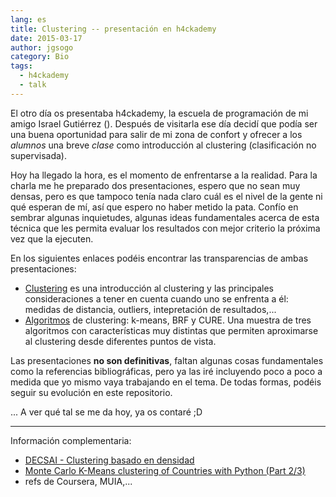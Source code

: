 ```yaml
---
lang: es
title: Clustering -- presentación en h4ckademy
date: 2015-03-17
author: jgsogo
category: Bio
tags: 
  - h4ckademy
  - talk
---
```



El otro día os presentaba <NuxtLink :to="`/blog/h4ckademy`">h4ckademy</NuxtLink>, la escuela de programación
de mi amigo Israel Gutiérrez (<content-twitter-user user="gootyfer"></content-twitter-user>).
Después de visitarla ese día decidí que podía
ser una buena oportunidad para salir de mi zona de confort y ofrecer a los *alumnos* una breve *clase*
como introducción al clustering (clasificación no supervisada).

<!--more-->

Hoy ha llegado la hora, es el momento de enfrentarse a la realidad. Para la charla me he preparado dos
presentaciones, espero que no sean muy densas, pero es que tampoco tenía nada claro cuál es el nivel
de la gente ni qué esperan de mí, así que espero no haber metido la pata. Confío en sembrar algunas
inquietudes, algunas ideas fundamentales acerca de esta técnica que les permita evaluar los resultados
con mejor criterio la próxima vez que la ejecuten.

En los siguientes enlaces podéis encontrar las transparencias de ambas presentaciones:

 * [Clustering](/pdf/clustering.pdf) es una introducción al clustering y las principales consideraciones
   a tener en cuenta cuando uno se enfrenta a él: medidas de distancia, outliers, intepretación de resultados,...
 * [Algoritmos](/pdf/algoritmo.pdf) de clustering: k-means, BRF y CURE. Una muestra de tres algoritmos
   con características muy distintas que permiten aproximarse al clustering desde diferentes puntos de vista.

Las presentaciones **no son definitivas**, faltan algunas cosas fundamentales como la referencias bibliográficas, 
pero ya las iré incluyendo poco a poco a medida que yo mismo vaya trabajando en el tema. De todas formas, podéis
seguir su evolución en <content-github-repository repo="jgsogo/talks">este repositorio</content-github-repository>.

... A ver qué tal se me da hoy, ya os contaré ;D

-----

Información complementaria:

 * [DECSAI - Clustering basado en densidad](http://elvex.ugr.es/idbis/dm/slides/43%20Clustering%20-%20Density.pdf)
 * [Monte Carlo K-Means clustering of Countries with Python (Part 2/3)](http://www.stuartreid.co.za/clustering-countries-real-gdp-growth-part2/)
 * refs de Coursera, MUIA,...
